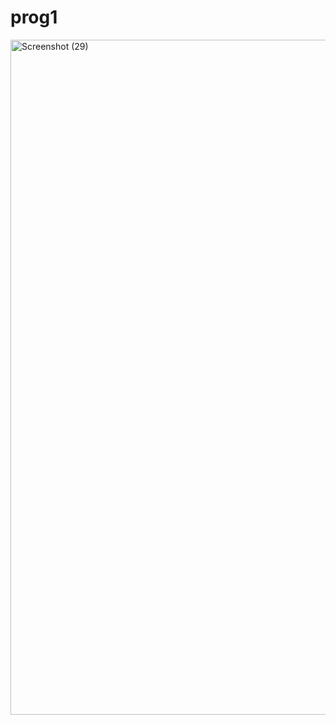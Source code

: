 <h1> prog1</h1>

   <img width="1920" height="1080" alt="Screenshot (29)" src="https://github.com/user-attachments/assets/87e14330-ac02-45f6-897b-f8d0f80fa4ca" />
